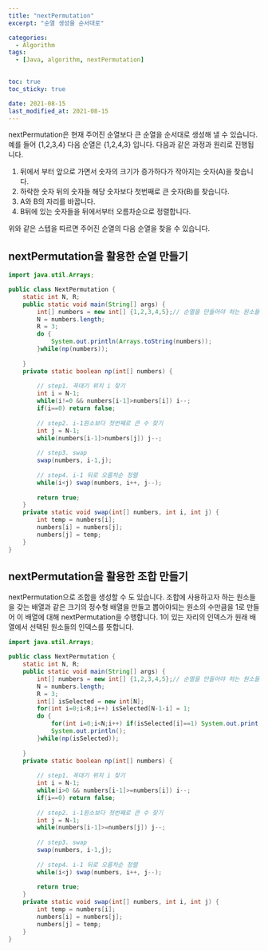 ```yaml
---
title: "nextPermutation"
excerpt: "순열 생성을 순서대로"

categories:
  - Algorithm
tags:
  - [Java, algorithm, nextPermutation]

  
toc: true
toc_sticky: true

date: 2021-08-15
last_modified_at: 2021-08-15
---
```


nextPermutation은 현재 주어진 순열보다 큰 순열을 순서대로 생성해 낼 수 있습니다. 예를 들어 {1,2,3,4} 다음 순열은 {1,2,4,3} 입니다. 다음과 같은 과정과 원리로 진행됩니다.

1. 뒤에서 부터 앞으로 가면서 숫자의 크기가 증가하다가 작아지는 숫자(A)을 찾습니다.
2. 하락한 숫자 뒤의 숫자들 해당 숫자보다 첫번째로 큰 숫자(B)를 찾습니다.
3. A와 B의 자리를 바꿉니다.
4. B뒤에 있는 숫자들을 뒤에서부터 오름차순으로 정렬합니다.

위와 같은 스텝을 따르면 주어진 순열의 다음 순열을 찾을 수 있습니다.

## nextPermutation을 활용한 순열 만들기

```java
import java.util.Arrays;

public class NextPermutation {
	static int N, R;
	public static void main(String[] args) {
		int[] numbers = new int[] {1,2,3,4,5};// 순열을 만들어야 하는 원소들을 저장하는 배열
		N = numbers.length;
		R = 3;
		do {
			System.out.println(Arrays.toString(numbers));
		}while(np(numbers));
		
	}
	private static boolean np(int[] numbers) {
		
		// step1. 꼭대기 위치 i 찾기
		int i = N-1;
		while(i!=0 && numbers[i-1]>numbers[i]) i--;
		if(i==0) return false;
		
		// step2. i-1원소보다 첫번째로 큰 수 찾기
		int j = N-1;
		while(numbers[i-1]>numbers[j]) j--;
		
		// step3. swap
		swap(numbers, i-1,j);
		
		// step4. i-1 뒤로 오름차순 정렬
		while(i<j) swap(numbers, i++, j--);
		
		return true;
	}
	private static void swap(int[] numbers, int i, int j) {
		int temp = numbers[i];
		numbers[i] = numbers[j];
		numbers[j] = temp;
	}
}
```
## nextPermutation을 활용한 조합 만들기
nextPermutation으로 조합을 생성할 수 도 있습니다. 조합에 사용하고자 하는 원소들을 갖는 배열과 같은 크기의 정수형 배열을 만들고 뽑아야되는 원소의 수만큼을 1로 만들어 이 배열에 대해 nextPermutation을 수행합니다. 1이 있는 자리의 인덱스가 원래 배열에서 선택된 원소들의 인덱스를 뜻합니다.

```java
import java.util.Arrays;

public class NextPermutation {
	static int N, R;
	public static void main(String[] args) {
		int[] numbers = new int[] {1,2,3,4,5};// 순열을 만들어야 하는 원소들을 저장하는 배열
		N = numbers.length;
		R = 3;
		int[] isSelected = new int[N];
		for(int i=0;i<R;i++) isSelected[N-1-i] = 1;
		do {
			for(int i=0;i<N;i++) if(isSelected[i]==1) System.out.print(numbers[i]+" ");
			System.out.println();
		}while(np(isSelected));
		
	}
	private static boolean np(int[] numbers) {
		
		// step1. 꼭대기 위치 i 찾기
		int i = N-1;
		while(i>0 && numbers[i-1]>=numbers[i]) i--;
		if(i==0) return false;
		
		// step2. i-1원소보다 첫번째로 큰 수 찾기
		int j = N-1;
		while(numbers[i-1]>=numbers[j]) j--;
		
		// step3. swap
		swap(numbers, i-1,j);
		
		// step4. i-1 뒤로 오름차순 정렬
		while(i<j) swap(numbers, i++, j--);
		
		return true;
	}
	private static void swap(int[] numbers, int i, int j) {
		int temp = numbers[i];
		numbers[i] = numbers[j];
		numbers[j] = temp;
	}
}

```